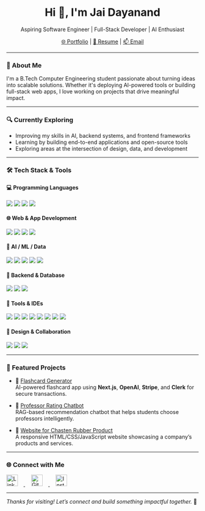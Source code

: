 <h1 align="center">Hi 👋, I'm Jai Dayanand</h1>

<p align="center">
  Aspiring Software Engineer | Full-Stack Developer | AI Enthusiast
</p>

<p align="center">
  <a href="https://jaidayanand.vercel.app/" target="_blank">🌐 Portfolio</a> |
  <a href="https://drive.google.com/file/d/1n2HOHJL27GOeqnechy0yfMsC9zAhaAQs/view?usp=sharing" target="_blank">📄 Resume</a> |
  <a href="mailto:dayanandjai99@gmail.com">📫 Email</a>
</p>

---

### 🌟 About Me

I'm a B.Tech Computer Engineering student passionate about turning ideas into scalable solutions. Whether it's deploying AI-powered tools or building full-stack web apps, I love working on projects that drive meaningful impact.

---

### 🔍 Currently Exploring

- Improving my skills in AI, backend systems, and frontend frameworks  
- Learning by building end-to-end applications and open-source tools  
- Exploring areas at the intersection of design, data, and development

---

### 🛠️ Tech Stack & Tools

#### 💻 Programming Languages
<p>
  <img src="https://img.shields.io/badge/Python-3670A0?style=flat&logo=python&logoColor=white"/>
  <img src="https://img.shields.io/badge/Java-ED8B00?style=flat&logo=java&logoColor=white"/>
  <img src="https://img.shields.io/badge/C++-00599C?style=flat&logo=c%2B%2B&logoColor=white"/>
  <img src="https://img.shields.io/badge/JavaScript-F7DF1E?style=flat&logo=javascript&logoColor=black"/>
</p>

#### 🌐 Web & App Development
<p>
  <img src="https://img.shields.io/badge/HTML5-E34F26?style=flat&logo=html5&logoColor=white"/>
  <img src="https://img.shields.io/badge/CSS3-1572B6?style=flat&logo=css3&logoColor=white"/>
  <img src="https://img.shields.io/badge/Bootstrap-7952B3?style=flat&logo=bootstrap&logoColor=white"/>
  <img src="https://img.shields.io/badge/Node.js-339933?style=flat&logo=nodedotjs&logoColor=white"/>
</p>

#### 🤖 AI / ML / Data
<p>
  <img src="https://img.shields.io/badge/OpenAI-412991?style=flat&logo=openai&logoColor=white"/>
  <img src="https://img.shields.io/badge/LLMs-1e293b?style=flat&logo=ai&logoColor=white"/>
  <img src="https://img.shields.io/badge/NLP-blueviolet?style=flat"/>
  <img src="https://img.shields.io/badge/EDA-orange?style=flat"/>
  <img src="https://img.shields.io/badge/RAG Pipeline-gray?style=flat"/>
</p>

#### 🧪 Backend & Database
<p>
  <img src="https://img.shields.io/badge/FastAPI-009688?style=flat&logo=fastapi&logoColor=white"/>
  <img src="https://img.shields.io/badge/Firebase-FFCA28?style=flat&logo=firebase&logoColor=black"/>
  <img src="https://img.shields.io/badge/MySQL-4479A1?style=flat&logo=mysql&logoColor=white"/>
</p>

#### 🧰 Tools & IDEs
<p>
  <img src="https://img.shields.io/badge/VS%20Code-007ACC?style=flat&logo=visual-studio-code&logoColor=white"/>
  <img src="https://img.shields.io/badge/Jupyter-F37626?style=flat&logo=jupyter&logoColor=white"/>
  <img src="https://img.shields.io/badge/IntelliJ-000000?style=flat&logo=intellij-idea&logoColor=white"/>
  <img src="https://img.shields.io/badge/PyCharm-1F6F8C?style=flat&logo=pycharm&logoColor=white"/>
  <img src="https://img.shields.io/badge/MATLAB-0076A8?style=flat&logo=mathworks&logoColor=white"/>
  <img src="https://img.shields.io/badge/SAS-blue?style=flat"/>
  <img src="https://img.shields.io/badge/Tableau-E97627?style=flat&logo=tableau&logoColor=white"/>
  <img src="https://img.shields.io/badge/AutoCAD-D80000?style=flat&logo=autodesk&logoColor=white"/>
</p>

#### 🎨 Design & Collaboration
<p>
  <img src="https://img.shields.io/badge/GitHub-181717?style=flat&logo=github&logoColor=white"/>
  <img src="https://img.shields.io/badge/Figma-F24E1E?style=flat&logo=figma&logoColor=white"/>
  <img src="https://img.shields.io/badge/Canva-00C4CC?style=flat&logo=canva&logoColor=white"/>
</p>

---

### 📌 Featured Projects

- 🔹 [Flashcard Generator](https://github.com/Jai-dayanand/AI-Flashcard-Generator)  
  AI-powered flashcard app using **Next.js**, **OpenAI**, **Stripe**, and **Clerk** for secure transactions.

- 🔹 [Professor Rating Chatbot](https://github.com/Jai-dayanand/AI-Rate-My-Professor)  
  RAG-based recommendation chatbot that helps students choose professors intelligently.

- 🔹 [Website for Chasten Rubber Product](https://github.com/Jai-dayanand/Chasten-Rubber-Site)  
  A responsive HTML/CSS/JavaScript website showcasing a company’s products and services.

---

### 🌐 Connect with Me

<p align="left">
  <a href="https://www.linkedin.com/in/jai-dayanand-bb2265249/" target="_blank">
    <img src="https://raw.githubusercontent.com/rahuldkjain/github-profile-readme-generator/master/src/images/icons/Social/linked-in-alt.svg" alt="LinkedIn" width="30" height="30" style="margin-right: 15px"/>
  </a>&nbsp;&nbsp;&nbsp;
  <a href="https://github.com/Jai-dayanand" target="_blank">
    <img src="https://raw.githubusercontent.com/rahuldkjain/github-profile-readme-generator/master/src/images/icons/Social/github.svg" alt="GitHub" width="30" height="30" style="margin-right: 15px"/>
  </a>&nbsp;&nbsp;&nbsp;
  <a href="https://instagram.com/jai__1105" target="_blank">
    <img src="https://raw.githubusercontent.com/rahuldkjain/github-profile-readme-generator/master/src/images/icons/Social/instagram.svg" alt="Instagram" width="30" height="30"/>
  </a>
</p>

---

_Thanks for visiting! Let’s connect and build something impactful together._ 🚀
